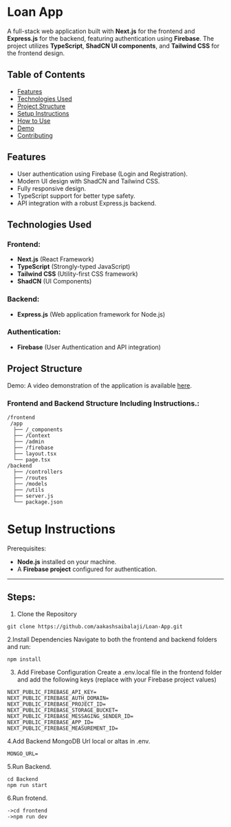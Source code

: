 # Loan App

A full-stack web application built with **Next.js** for the frontend and **Express.js** for the backend, featuring authentication using **Firebase**. The project utilizes **TypeScript**, **ShadCN UI components**, and **Tailwind CSS** for the frontend design.

## Table of Contents

- [Features](#features)
- [Technologies Used](#technologies-used)
- [Project Structure](#project-structure)
- [Setup Instructions](#setup-instructions)
- [How to Use](#how-to-use)
- [Demo](#demo)
- [Contributing](#contributing)

## Features

- User authentication using Firebase (Login and Registration).
- Modern UI design with ShadCN and Tailwind CSS.
- Fully responsive design.
- TypeScript support for better type safety.
- API integration with a robust Express.js backend.

## Technologies Used

### Frontend:
- **Next.js** (React Framework)
- **TypeScript** (Strongly-typed JavaScript)
- **Tailwind CSS** (Utility-first CSS framework)
- **ShadCN** (UI Components)

### Backend:
- **Express.js** (Web application framework for Node.js)

### Authentication:
- **Firebase** (User Authentication and API integration)

## Project Structure

Demo:
A video demonstration of the application is available [here](https://www.dropbox.com/scl/fi/e9w0lv2x71kb19amitlva/Loan-App-Assignment.mkv?rlkey=7idf070qcz2fs36v0omcol7z0&st=7a86mshw&dl=0).

### Frontend and Backend Structure Including Instructions.:
```plaintext
/frontend
 /app
  ├── /_components
  ├── /Context
  ├── /admin
  ├── /firebase
  ├── layout.tsx
  └── page.tsx
/backend
  ├── /controllers
  ├── /routes
  ├── /models
  ├── /utils
  ├── server.js
  └── package.json
```

# Setup Instructions
Prerequisites:
- **Node.js** installed on your machine.
- A **Firebase project** configured for authentication.
---
## Steps:
1. Clone the Repository
```plaintext
git clone https://github.com/aakashsaibalaji/Loan-App.git
```

2.Install Dependencies
Navigate to both the frontend and backend folders and run:
```plaintext
npm install
```

3. Add Firebase Configuration
Create a .env.local file in the frontend folder and add the following keys (replace with your Firebase project values)
```plaintext
NEXT_PUBLIC_FIREBASE_API_KEY=
NEXT_PUBLIC_FIREBASE_AUTH_DOMAIN=
NEXT_PUBLIC_FIREBASE_PROJECT_ID=
NEXT_PUBLIC_FIREBASE_STORAGE_BUCKET=
NEXT_PUBLIC_FIREBASE_MESSAGING_SENDER_ID=
NEXT_PUBLIC_FIREBASE_APP_ID=
NEXT_PUBLIC_FIREBASE_MEASUREMENT_ID=
```

4.Add Backend MongoDB Url local or altas in .env.
```plaintext
MONGO_URL=
```

5.Run Backend.
```plaintext
cd Backend
npm run start
```

6.Run frotend.
```plaintext
->cd frontend
->npm run dev
```




